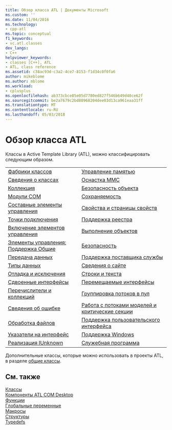 ```yaml
---
title: Обзор класса ATL | Документы Microsoft
ms.custom: ''
ms.date: 11/04/2016
ms.technology:
- cpp-atl
ms.topic: conceptual
f1_keywords:
- vc.atl.classes
dev_langs:
- C++
helpviewer_keywords:
- classes [C++], ATL
- ATL, class reference
ms.assetid: c38ac93d-c3a2-4ce7-8153-f1d34c0f0fa6
author: mikeblome
ms.author: mblome
ms.workload:
- cplusplus
ms.openlocfilehash: ab373cbce85e05d7780ed827f546b649d40ce62f
ms.sourcegitcommit: be2a7679c2bd80968204dee03d13ca961eaa31ff
ms.translationtype: MT
ms.contentlocale: ru-RU
ms.lasthandoff: 05/03/2018
---
```

# <a name="atl-class-overview"></a>Обзор класса ATL
Классы в Active Template Library (ATL), можно классифицировать следующим образом.  
  
|||  
|-|-|  
|[Фабрики классов](../atl/class-factories-classes.md)|[Управление памятью](../atl/memory-management-classes.md)|  
|[Сведения о классах](../atl/class-information-classes.md)|[Оснастка MMC](../atl/mmc-snap-in-classes.md)|  
|[Коллекция](../atl/collection-classes.md)|[Безопасность объекта](../atl/object-safety-classes.md)|  
|[Модули COM](../atl/com-modules-classes.md)|[Сохраняемость](../atl/persistence-classes.md)|  
|[Составные элементы управления](../atl/composite-controls-classes.md)|[Свойства и страницы свойств](../atl/properties-and-property-pages-classes.md)|  
|[Точки подключения](../atl/connection-points-classes.md)|[Поддержка реестра](../atl/registry-support-classes.md)|  
|[Включение элементов управления](../atl/control-containment-classes.md)|[Выполнение объектов](../atl/running-objects-classes.md)|  
|[Элементы управления: Поддержка Общие](../atl/controls-general-support-classes.md)|[Безопасность](../atl/security-classes.md)|  
|[Передача данных](../atl/data-transfer-classes.md)|[Поддержка поставщика службы](../atl/service-provider-support-classes.md)|  
|[Типы данных](../atl/data-types-classes.md)|[Сведения о сайте](../atl/site-information-classes.md)|  
|[Отладка и исключения](../atl/debugging-and-exceptions-classes.md)|[Строки и текста](../atl/string-and-text-classes.md)|  
|[Сдвоенные интерфейсы](../atl/dual-interfaces-classes.md)|[Перемещаемые интерфейсы](../atl/tear-off-interfaces-classes.md)|  
|[Перечислители и коллекций](../atl/enumerators-and-collections-classes.md)|[Группировка потоков в пул](../atl/thread-pooling-classes.md)|  
|[Сведения об ошибке](../atl/error-information-classes.md)|[Работа с потоками моделей и критические секции](../atl/threading-models-and-critical-sections-classes.md)|  
|[Обработка файлов](../atl/file-handling-classes.md)|[Поддержка пользовательского интерфейса](../atl/ui-support-classes.md)|  
|[Указатели на интерфейс](../atl/interface-pointers-classes.md)|[Поддержка Windows](../atl/windows-support-classes.md)|  
|[Реализация IUnknown](../atl/iunknown-implementation-classes.md)|[Служебная программа](../atl/utility-classes.md)|  
  
 Дополнительные классы, которые можно использовать в проекты ATL, в разделе [общие классы](../atl-mfc-shared/atl-mfc-shared-classes.md).  
  
## <a name="see-also"></a>См. также  
 [Классы](../atl/reference/atl-classes.md)   
 [Компоненты ATL COM Desktop](../atl/atl-com-desktop-components.md)   
 [Функции](../atl/reference/atl-functions.md)   
 [Глобальные переменные](../atl/reference/atl-global-variables.md)   
 [Макросы](../atl/reference/atl-macros.md)   
 [Структуры](../atl/reference/atl-structures.md)   
 [Typedefs](../atl/reference/atl-typedefs.md)

